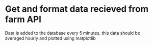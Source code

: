 # Get and format data recieved from farm API
Data is added to the database every 5 minutes, this data should be averaged hourly and plotted using matplotlib
